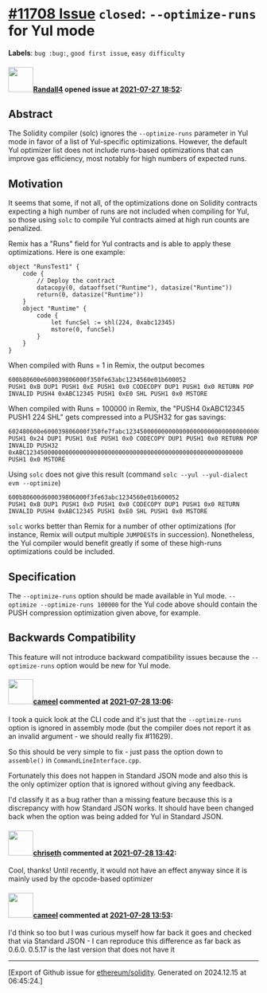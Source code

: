 # [\#11708 Issue](https://github.com/ethereum/solidity/issues/11708) `closed`: `--optimize-runs` for Yul mode
**Labels**: `bug :bug:`, `good first issue`, `easy difficulty`


#### <img src="https://avatars.githubusercontent.com/u/83294238?u=eec1a2577abfff3034d382b1889f3bc3ce35383a&v=4" width="50">[Randall4](https://github.com/Randall4) opened issue at [2021-07-27 18:52](https://github.com/ethereum/solidity/issues/11708):

## Abstract

The Solidity compiler (solc) ignores the `--optimize-runs` parameter in Yul mode in favor of a list of Yul-specific optimizations. However, the default Yul optimizer list does not include runs-based optimizations that can improve gas efficiency, most notably for high numbers of expected runs.

## Motivation

It seems that some, if not all, of the optimizations done on Solidity contracts expecting a high number of runs are not included when compiling for Yul, so those using `solc` to compile Yul contracts aimed at high run counts are penalized.

Remix has a "Runs" field for Yul contracts and is able to apply these optimizations. Here is one example:

```
object "RunsTest1" {
    code {
        // Deploy the contract
        datacopy(0, dataoffset("Runtime"), datasize("Runtime"))
        return(0, datasize("Runtime"))
    }
    object "Runtime" {
        code {
            let funcSel := shl(224, 0xabc12345)
            mstore(0, funcSel)
        }
    }
}
```

When compiled with Runs = 1 in Remix, the output becomes
```
600b80600e600039806000f350fe63abc1234560e01b600052
PUSH1 0xB DUP1 PUSH1 0xE PUSH1 0x0 CODECOPY DUP1 PUSH1 0x0 RETURN POP INVALID PUSH4 0xABC12345 PUSH1 0xE0 SHL PUSH1 0x0 MSTORE
```

When compiled with Runs = 100000 in Remix, the "PUSH4 0xABC12345 PUSH1 224 SHL" gets compressed into a PUSH32 for gas savings:
```
602480600e600039806000f350fe7fabc1234500000000000000000000000000000000000000000000000000000000600052
PUSH1 0x24 DUP1 PUSH1 0xE PUSH1 0x0 CODECOPY DUP1 PUSH1 0x0 RETURN POP INVALID PUSH32 0xABC1234500000000000000000000000000000000000000000000000000000000 PUSH1 0x0 MSTORE
```

Using `solc` does not give this result (command `solc --yul --yul-dialect evm --optimize`)
```
600b80600d600039806000f3fe63abc1234560e01b600052
PUSH1 0xB DUP1 PUSH1 0xD PUSH1 0x0 CODECOPY DUP1 PUSH1 0x0 RETURN INVALID PUSH4 0xABC12345 PUSH1 0xE0 SHL PUSH1 0x0 MSTORE
```

`solc` works better than Remix for a number of other optimizations (for instance, Remix will output multiple `JUMPDEST`s in succession). Nonetheless, the Yul compiler would benefit greatly if some of these high-runs optimizations could be included.

## Specification

The `--optimize-runs` option should be made available in Yul mode. `--optimize --optimize-runs 100000` for the Yul code above should contain the PUSH compression optimization given above, for example.

## Backwards Compatibility

This feature will not introduce backward compatibility issues because the `--optimize-runs` option would be new for Yul mode.

#### <img src="https://avatars.githubusercontent.com/u/137030?v=4" width="50">[cameel](https://github.com/cameel) commented at [2021-07-28 13:06](https://github.com/ethereum/solidity/issues/11708#issuecomment-888293115):

I took a quick look at the CLI code and it's just that the `--optimize-runs` option is ignored in assembly mode (but the compiler does not report it as an invalid argument - we should really fix #11629).

So this should be very simple to fix - just pass the option down to `assemble()` in `CommandLineInterface.cpp`.

Fortunately this does not happen in Standard JSON mode and also this is the only optimizer option that is ignored without giving any feedback.

I'd classify it as a bug rather than a missing feature because this is a discrepancy with how Standard JSON works. It should have been changed back when the option was being added for Yul in Standard JSON.

#### <img src="https://avatars.githubusercontent.com/u/9073706?v=4" width="50">[chriseth](https://github.com/chriseth) commented at [2021-07-28 13:42](https://github.com/ethereum/solidity/issues/11708#issuecomment-888319742):

Cool, thanks! Until recently, it would not have an effect anyway since it is mainly used by the opcode-based optimizer

#### <img src="https://avatars.githubusercontent.com/u/137030?v=4" width="50">[cameel](https://github.com/cameel) commented at [2021-07-28 13:53](https://github.com/ethereum/solidity/issues/11708#issuecomment-888327929):

I'd think so too but I was curious myself how far back it goes and checked that via Standard JSON - I can reproduce this difference as far back as 0.6.0. 0.5.17 is the last version that does not have it


-------------------------------------------------------------------------------



[Export of Github issue for [ethereum/solidity](https://github.com/ethereum/solidity). Generated on 2024.12.15 at 06:45:24.]

